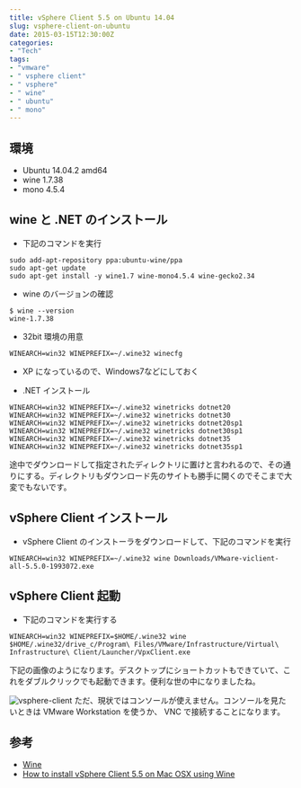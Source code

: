 ```yaml
---
title: vSphere Client 5.5 on Ubuntu 14.04
slug: vsphere-client-on-ubuntu
date: 2015-03-15T12:30:00Z
categories: 
- "Tech"
tags: 
- "vmware"
- " vsphere client"
- " vsphere"
- " wine"
- " ubuntu"
- " mono"
---
```



## 環境

* Ubuntu 14.04.2 amd64
* wine 1.7.38
* mono 4.5.4

## wine と .NET のインストール

* 下記のコマンドを実行

```shell
sudo add-apt-repository ppa:ubuntu-wine/ppa
sudo apt-get update
sudo apt-get install -y wine1.7 wine-mono4.5.4 wine-gecko2.34
```

* wine のバージョンの確認

```shell
$ wine --version
wine-1.7.38
```

* 32bit 環境の用意

```shell
WINEARCH=win32 WINEPREFIX=~/.wine32 winecfg
```

* XP になっているので、Windows7などにしておく

* .NET インストール

```shell
WINEARCH=win32 WINEPREFIX=~/.wine32 winetricks dotnet20
WINEARCH=win32 WINEPREFIX=~/.wine32 winetricks dotnet30
WINEARCH=win32 WINEPREFIX=~/.wine32 winetricks dotnet20sp1
WINEARCH=win32 WINEPREFIX=~/.wine32 winetricks dotnet30sp1
WINEARCH=win32 WINEPREFIX=~/.wine32 winetricks dotnet35
WINEARCH=win32 WINEPREFIX=~/.wine32 winetricks dotnet35sp1
```

途中でダウンロードして指定されたディレクトリに置けと言われるので、その通りにする。ディレクトリもダウンロード先のサイトも勝手に開くのでそこまで大変でもないです。

## vSphere Client インストール

* vSphere Client のインストーラをダウンロードして、下記のコマンドを実行

```shell
WINEARCH=win32 WINEPREFIX=~/.wine32 wine Downloads/VMware-viclient-all-5.5.0-1993072.exe
```

## vSphere Client 起動

* 下記のコマンドを実行する

```shell
WINEARCH=win32 WINEPREFIX=$HOME/.wine32 wine $HOME/.wine32/drive_c/Program\ Files/VMware/Infrastructure/Virtual\ Infrastructure\ Client/Launcher/VpxClient.exe
```

下記の画像のようになります。デスクトップにショートカットもできていて、これをダブルクリックでも起動できます。便利な世の中になりましたね。

![vsphere-client](/images/20150315-vsphere-client.png)
ただ、現状ではコンソールが使えません。コンソールを見たいときは VMware Workstation を使うか、 VNC で接続することになります。

## 参考

* [Wine](https://www.winehq.org/)
* [How to install vSphere Client 5.5 on Mac OSX using Wine](http://atmosphere147.blogspot.jp/2014/05/how-to-install-vsphere-client-55-on-mac.html)
